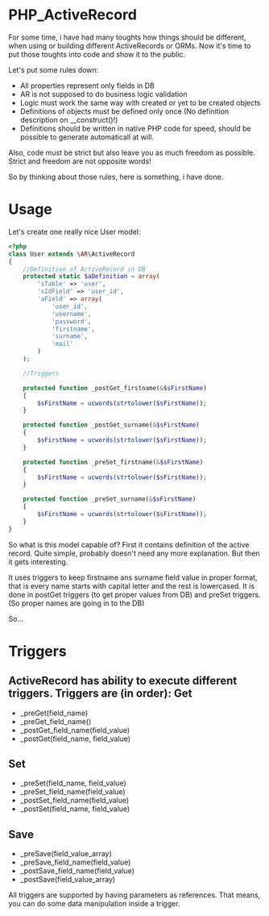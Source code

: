 PHP_ActiveRecord
================

For some time, i have had many toughts how things should be different, when using or building different ActiveRecords or ORMs. Now it's time to put those toughts into code and show it to the public.

Let's put some rules down:
* All properties represent only fields in DB
* AR is not supposed to do business logic validation
* Logic must work the same way with created or yet to be created objects
* Definitions of objects must be defined only once (No definition description on __construct()!)
* Definitions should be written in native PHP code for speed, should be possible to generate automaticall at will.

Also, code must be strict but also leave you as much freedom as possible. Strict and freedom are not opposite words!

So by thinking about those rules, here is something, i have done.

Usage
=====

Let's create one really nice User model:
```php
<?php
class User extends \AR\ActiveRecord
{
	//Definition of ActiveRecord in DB
	protected static $aDefinition = array(
		'sTable' => 'user',
		'sIdField' => 'user_id',
		'aField' => array(
			'user_id',
			'username',
			'password',
			'firstname',
			'surname',
			'mail'
		)
	);

	//Triggers

	protected function _postGet_firstname(&$sFirstName)
	{
		$sFirstName = ucwords(strtolower($sFirstName));
	}

	protected function _postGet_surname(&$sFirstName)
	{
		$sFirstName = ucwords(strtolower($sFirstName));
	}

	protected function _preSet_firstname(&$sFirstName)
	{
		$sFirstName = ucwords(strtolower($sFirstName));
	}

	protected function _preSet_surname(&$sFirstName)
	{
		$sFirstName = ucwords(strtolower($sFirstName));
	}
}
```

So what is this model capable of?
First it contains definition of the active record. Quite simple, probably doesn't need any more explanation. But then it gets interesting.

It uses triggers to keep firstname ans surname field value in proper format, that is every name starts with capital letter and the rest is lowercased. It is done in postGet triggers (to get proper values from DB) and preSet triggers. (So proper names are going in to the DB)

So...

Triggers
========

ActiveRecord has ability to execute different triggers. Triggers are (in order):
Get
---
* _preGet(field_name)
* _preGet_field_name()
* _postGet_field_name(field_value)
* _postGet(field_name, field_value)

Set
---
* _preSet(field_name, field_value)
* _preSet_field_name(field_value)
* _postSet_field_name(field_value)
* _postSet(field_name, field_value)

Save
---
* _preSave(field_value_array)
* _preSave_field_name(field_value)
* _postSave_field_name(field_value)
* _postSave(field_value_array)

All triggers are supported by having parameters as references. That means, you can do some data manipulation inside a trigger.
